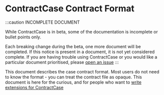# ContractCase Contract Format

:::caution INCOMPLETE DOCUMENT

While ContractCase is in beta, some of the documentation is incomplete or bullet points only.

Each breaking change during the beta, one more document will be completed. If this notice is present in a document, it is not yet considered complete. If you are having trouble using ContractCase or you would like a particular document prioritised, please [open an issue](https://github.com/case-contract-testing/case/issues/new)
:::

This document describes the case contract format. Most users do not need to know the format - you can treat the contract file as opaque. This document is here for the curious, and for people who want to [write extensions for ContractCase](./extending-case)
